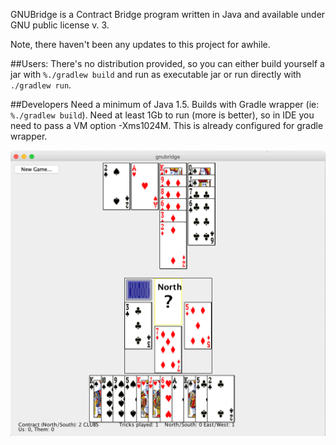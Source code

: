 GNUBridge is a Contract Bridge program written in Java and available under GNU public license v. 3.

Note, there haven't been any updates to this project for awhile.

##Users:
There's no distribution provided, so you can either build yourself a jar with `%./gradlew build` and run as executable jar or run directly with `./gradlew run`. 

##Developers
Need a minimum of Java 1.5. Builds with Gradle wrapper (ie: `%./gradlew build`). Need at least 1Gb to run (more is better), so in IDE you need to pass a VM option -Xms1024M. This is already configured for gradle wrapper.


![Gameplay screenshot](data/website/gameplay1.png)
